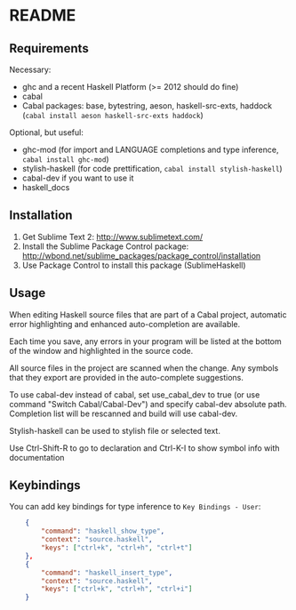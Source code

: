 README
======

Requirements
------------

Necessary:
* ghc and a recent Haskell Platform (>= 2012 should do fine)
* cabal
* Cabal packages: base, bytestring, aeson, haskell-src-exts, haddock (`cabal install aeson haskell-src-exts haddock`)

Optional, but useful:
* ghc-mod (for import and LANGUAGE completions and type inference, `cabal install ghc-mod`)
* stylish-haskell (for code prettification, `cabal install stylish-haskell`)
* cabal-dev if you want to use it
* haskell_docs

Installation
------------
1. Get Sublime Text 2: <http://www.sublimetext.com/>
2. Install the Sublime Package Control package: <http://wbond.net/sublime_packages/package_control/installation>
3. Use Package Control to install this package (SublimeHaskell)

Usage
-----
When editing Haskell source files that are part of a Cabal project, automatic error highlighting and enhanced auto-completion are available.

Each time you save, any errors in your program will be listed at the bottom of the window and highlighted in the source code.

All source files in the project are scanned when the change. Any symbols that they export are provided in the auto-complete suggestions.

To use cabal-dev instead of cabal, set use_cabal_dev to true (or use command "Switch Cabal/Cabal-Dev") and specify cabal-dev absolute path. Completion list will be rescanned and build will use cabal-dev.

Stylish-haskell can be used to stylish file or selected text.

Use Ctrl-Shift-R to go to declaration and Ctrl-K-I to show symbol info with documentation

Keybindings
-----------
You can add key bindings for type inference to `Key Bindings - User`:

```json
    {
        "command": "haskell_show_type",
        "context": "source.haskell",
        "keys": ["ctrl+k", "ctrl+h", "ctrl+t"]
    },
    {
        "command": "haskell_insert_type",
        "context": "source.haskell",
        "keys": ["ctrl+k", "ctrl+h", "ctrl+i"]
    }
```
